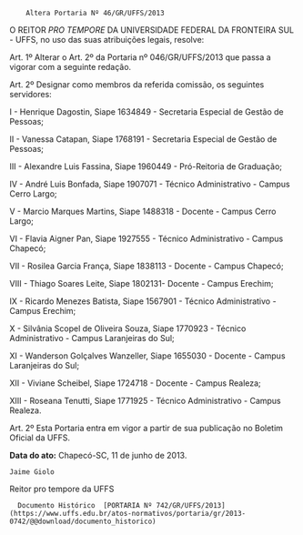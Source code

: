         Altera Portaria Nº 46/GR/UFFS/2013  

O REITOR *PRO TEMPORE* DA UNIVERSIDADE FEDERAL DA FRONTEIRA SUL - UFFS, no uso das suas atribuições legais, resolve:

 Art. 1º Alterar o Art. 2º da Portaria nº 046/GR/UFFS/2013 que passa a vigorar com a seguinte redação.

 Art. 2º Designar como membros da referida comissão, os seguintes servidores:

 I - Henrique Dagostin, Siape 1634849 - Secretaria Especial de Gestão de Pessoas;

 II - Vanessa Catapan, Siape 1768191 - Secretaria Especial de Gestão de Pessoas;

 III - Alexandre Luis Fassina, Siape 1960449 - Pró-Reitoria de Graduação;

 IV - André Luis Bonfada, Siape 1907071 - Técnico Administrativo - Campus Cerro Largo;

 V - Marcio Marques Martins, Siape 1488318 - Docente - Campus Cerro Largo;

 VI - Flavia Aigner Pan, Siape 1927555 - Técnico Administrativo - Campus Chapecó;

 VII - Rosilea Garcia França, Siape 1838113 - Docente - Campus Chapecó;

 VIII - Thiago Soares Leite, Siape 1802131- Docente - Campus Erechim;

 IX - Ricardo Menezes Batista, Siape 1567901 - Técnico Administrativo - Campus Erechim;

 X - Silvânia Scopel de Oliveira Souza, Siape 1770923 - Técnico Administrativo - Campus Laranjeiras do Sul;

 XI - Wanderson Golçalves Wanzeller, Siape 1655030 - Docente - Campus Laranjeiras do Sul;

 XII - Viviane Scheibel, Siape 1724718 - Docente - Campus Realeza;

 XIII - Roseana Tenutti, Siape 1771925 - Técnico Administrativo - Campus Realeza.

 Art. 2º Esta Portaria entra em vigor a partir de sua publicação no Boletim Oficial da UFFS.

  

   **Data do ato:** Chapecó-SC, 11 de junho de 2013.   
 

    Jaime Giolo   
 Reitor pro tempore da UFFS 

      Documento Histórico  [PORTARIA Nº 742/GR/UFFS/2013](https://www.uffs.edu.br/atos-normativos/portaria/gr/2013-0742/@@download/documento_historico)     
      